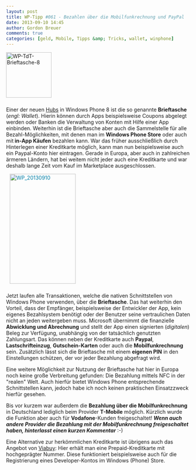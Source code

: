 ```yaml
---
layout: post
title: WP-Tipp #061 - Bezahlen über die Mobilfunkrechnung und PayPal
date: 2013-09-10 14:45
author: Gordon Breuer
comments: true
categories: [geld, Mobile, Tipps &amp; Tricks, wallet, winphone]
---
```

<img class="alignleft size-full wp-image-4262" style="margin-right: 10px; margin-bottom: 10px;" alt="WP-TdT-Brieftasche-8" src="http://anheledirwp.blob.core.windows.net/wordpress/2013/09/WP-TdT-Brieftasche-8.png" width="124" height="124" />

Einer der neuen <a title="WP-Tipp #047 – Was ist ein Hub?" href="http://old.gordon-breuer.de/2011/11/wp-tipp-047-was-ist-ein-hub/">Hubs</a> in Windows Phone 8 ist die so genannte <strong>Brieftasche</strong> (<em>engl: Wallet</em>). Hierin können durch Apps beispielsweise Coupons abgelegt werden oder Banken die Verwaltung von Konten mit Hilfe einer App einbinden. Weiterhin ist die Brieftasche aber auch die Sammelstelle für alle Bezahl-Möglichkeiten, mit denen man im <strong>Windows Phone Store</strong> oder auch mit<strong> in-App Käufen</strong> bezahlen kann. War das früher ausschließlich durch Hinterlegen einer Kreditkarte möglich, kann man nun beispielsweise auch ein Paypal-Konto hier eintragen. Gerade in Europa, aber auch in zahlreichen ärmeren Ländern, hat bei weitem nicht jeder auch eine Kreditkarte und war deshalb lange Zeit vom Kauf im Marketplace ausgeschlossen.

<a style="color: #007ea6;" href="http://old.gordon-breuer.de/wp-content/uploads/2013/09/WP_20130910.png"><img class="size-medium wp-image-4263 alignright" style="margin-left: 10px; margin-bottom: 10px;" alt="WP_20130910" src="http://anheledirwp.blob.core.windows.net/wordpress/2013/09/WP_20130910-180x300.png" width="180" height="300" /></a>

Jetzt laufen alle Transaktionen, welche die nativen Schnittstellen von Windows Phone verwenden, über die <strong>Brieftasche</strong>. Das hat weiterhin den Vorteil, dass der Empfänger, beispielsweise der Entwickler der App, kein eigenes Bezahlsystem benötigt oder der Benutzer seine vertraulichen Daten nicht an jeden weitergeben muss. Microsoft übernimmt die finanzielle <strong>Abwicklung und Abrechnung</strong> und stellt der App einen signierten (<em>digitalen</em>) Beleg zur Verfügung, unabhängig von der tatsächlich genutzten Zahlungsart. Das können neben der Kreditkarte auch <strong>Paypal</strong>, <strong>Lastschrifteinzug</strong>, <strong>Gutschein-Karten</strong> oder auch die <strong>Mobilfunkrechnung</strong> sein. Zusätzlich lässt sich die Brieftasche mit einem <strong>eigenen PIN</strong> in den Einstellungen schützen, der vor jeder Bezahlung abgefragt wird.

Eine weitere Möglichkeit zur Nutzung der Brieftasche hat hier in Europa noch keine große Verbreitung gefunden: Die Bezahlung mittels NFC in der "realen" Welt. Auch hierfür bietet Windows Phone entsprechende Schnittstellen kann, jedoch habe ich noch keinen praktischen Einsatzzweck hierfür gesehen.

Bis vor kurzem war außerdem die <strong>Bezahlung über die Mobilfunkrechnung</strong> in Deutschland lediglich beim Provider <strong>T-Mobile</strong> möglich. Kürzlich wurde die Funktion aber auch für <strong>Vodafone</strong>-Kunden freigeschaltet! <em><strong>Wenn auch andere Provider die Bezahlung mit der Mobilfunkrechnung freigeschaltet haben, hinterlasst einen kurzen Kommentar</strong></em> :-)

Eine Alternative zur herkömmlichen Kreditkarte ist übrigens auch das Angebot von <a title="Hochgeprägte Prepaid-Kreditkarte von Viabuy" href="http://www.viabuy.com/r/c737e6187cec6df9408c64be963465fc615fa8d3" target="_blank">Viabuy</a>: Hier erhält man eine Prepaid-Kreditkarte mit hochgeprägter Nummer. Diese funktioniert beispielsweise auch für die Registrierung eines Developer-Kontos im Windows (Phone) Store.
